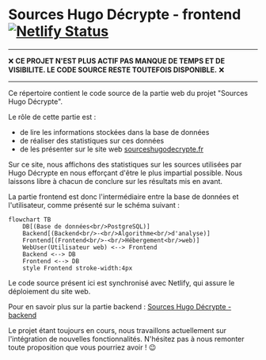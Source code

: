 # Sources Hugo Décrypte - frontend [![Netlify Status](https://api.netlify.com/api/v1/badges/ea7cb257-0b11-4ba6-829e-a736057a3f35/deploy-status)](https://app.netlify.com/sites/sourceshugodecrypte/deploys)

---

:x: **CE PROJET N'EST PLUS ACTIF PAS MANQUE DE TEMPS ET DE VISIBILITE. LE CODE SOURCE RESTE TOUTEFOIS DISPONIBLE.** :x:

---

Ce répertoire contient le code source de la partie web du projet "Sources Hugo Décrypte".

Le rôle de cette partie est :
- de lire les informations stockées dans la base de données
- de réaliser des statistiques sur ces données
- de les présenter sur le site web [sourceshugodecrypte.fr](https://sourceshugodecrypte.fr)

Sur ce site, nous affichons des statistiques sur les sources utilisées par Hugo Décrypte en nous efforçant d'être le plus impartial possible. Nous laissons libre à chacun de conclure sur les résultats mis en avant.

La partie frontend est donc l'intermédiaire entre la base de données et l'utilisateur, comme présenté sur le schéma suivant :

```mermaid
flowchart TB
    DB[(Base de données<br/>PostgreSQL)]
    Backend[(Backend<br/>-<br/>Algorithme<br/>d'analyse)]
    Frontend[(Frontend<br/>-<br/>Hébergement<br/>web)]
    WebUser(Utilisateur web) <--> Frontend
    Backend <--> DB
    Frontend <--> DB
    style Frontend stroke-width:4px
```

Le code source présent ici est synchronisé avec Netlify, qui assure le déploiement du site web.

Pour en savoir plus sur la partie backend : [Sources Hugo Décrypte - backend](https://github.com/Sources-Hugo-Decrypte/sources-hugo-decrypte-backend#readme)

Le projet étant toujours en cours, nous travaillons actuellement sur l'intégration de nouvelles fonctionnalités. N'hésitez pas à nous remonter toute proposition que vous pourriez avoir ! 😉
